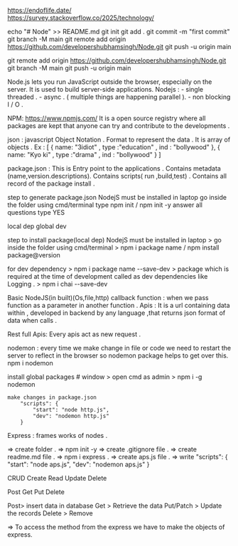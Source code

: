 https://endoflife.date/  
https://survey.stackoverflow.co/2025/technology/

echo "# Node" >> README.md
git init
git add .
git commit -m "first commit"
git branch -M main
git remote add origin https://github.com/developershubhamsingh/Node.git
git push -u origin main

git remote add origin https://github.com/developershubhamsingh/Node.git
git branch -M main
git push -u origin main


Node.js lets you run JavaScript outside the browser, especially on the server.
It is used to build server-side applications.
Nodejs : 
    - single threaded . 
    - async . ( multiple things are happening parallel ).
    - non blocking I / O .

NPM: https://www.npmjs.com/
    It is a open source registry where all packages are kept that anyone can try and contribute to the developments .

    
json : 
    javascript Object Notation .
    Format to represent the data .
    It is array of objects .
Ex : [
        {
            name: "3idiot" ,
            type :"education" ,
            ind : "bollywood"
        },
        {
            name: "Kyo ki" ,
            type :"drama" ,
            ind : "bollywood"
        }
    ]

package.json : 
        This is Entry point to the applications .
        Contains metadata (name,version.descriptions).
        Contains scripts( run ,build,test) .
        Contains all record of the package install .

step to generate package.json 
     NodejS must be installed in laptop
     go inside the folder using cmd/terminal
     type npm init / npm init -y
     answer all questions
     type YES

    
local dep
global
dev

step to install package(local dep)
    NodejS must be installed in laptop
    > go inside the folder using cmd/terminal
    > npm i package name / npm install package@version

for dev dependency
    > npm i package name --save-dev
    > package which is required at the time of development called as dev dependencies like Logging .
    > npm i chai --save-dev 
    
Basic NodeJS(in built)(Os,file,http)
callback function : when we pass function as a parameter in another function .
Apis : It is a url containing data within , developed in backend by any language ,that returns json format of data when calls . 

Rest full Apis: Every apis act as new request . 

nodemon : 
    every time we make change in file or code we need to restart the server to reflect in the browser so nodemon package helps to get over this.
    npm i nodemon

install global packages
    # window
    > open cmd as admin
    > npm i -g nodemon
    
    make changes in package.json
        "scripts": {
            "start": "node http.js",
            "dev": "nodemon http.js"
        }
Express : frames works of nodes .

=> create folder .
=> npm init -y
=> create .gitignore file .
=> create readme.md file .
=> npm i express .
=> create aps.js file .
=> write "scripts": {
            "start": "node aps.js",
            "dev": "nodemon aps.js"
        }

CRUD
Create Read Update Delete

Post   Get  Put    Delete

Post> insert data in database
Get > Retrieve the data
Put/Patch > Update the records
Delete > Remove

=> To access the method from the express we have to make the objects of express.